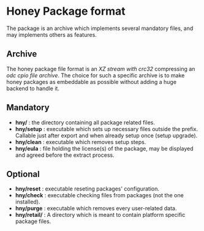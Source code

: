 # Honey Package format

The package is an archive which implements several mandatory files, and may implements others as features.

## Archive
The honey package file format is an _XZ stream with crc32_ compressing an _odc cpio file archive_.
The choice for such a specific archive is to make honey packages as embeddable as possible without adding a huge backend to handle it.

## Mandatory
- **hny/** : the directory containing all package related files.
- **hny/setup** : executable which sets up necessary files outside the prefix. Callable just after export and when already setup once (setup upgrade).
- **hny/clean** : executable which removes setup steps.
- **hny/eula** : file holding the license(s) of the package, may be displayed and agreed before the extract process.

## Optional
- **hny/reset** : executable reseting packages' configuration.
- **hny/check** : executable checking files from packages (not the one installed).
- **hny/purge** : executable which removes every user-related data.
- **hny/retail/** : A directory which is meant to contain platform specific package files.

